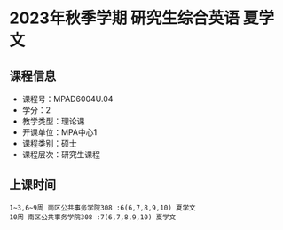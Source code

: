 # 2023年秋季学期 研究生综合英语 夏学文






## 课程信息

- 课程号：MPAD6004U.04
- 学分：2
- 教学类型：理论课
- 开课单位：MPA中心1
- 课程类别：硕士
- 课程层次：研究生课程

## 上课时间

```
1~3,6~9周 南区公共事务学院308 :6(6,7,8,9,10) 夏学文
10周 南区公共事务学院308 :7(6,7,8,9,10) 夏学文
```

